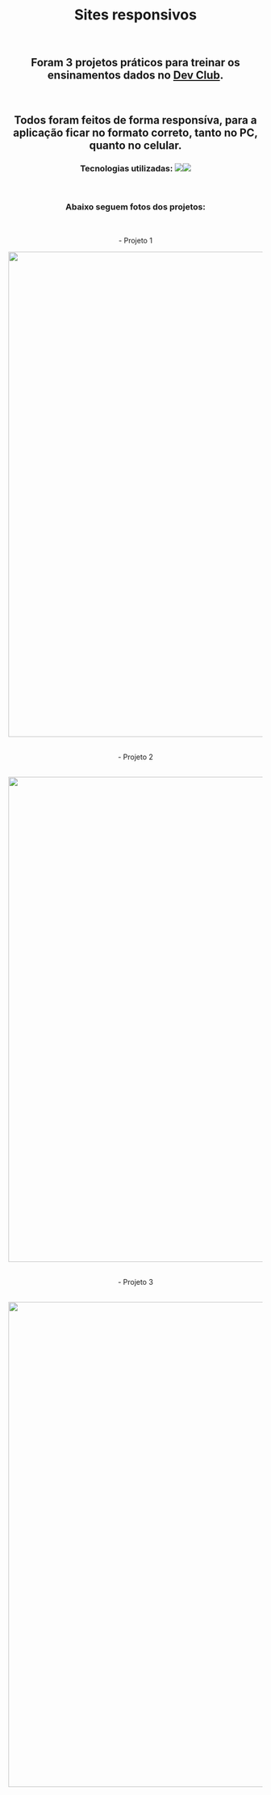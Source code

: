 <h1 align="center">Sites responsivos</h1>
<br>
<h2 align="center">Foram 3 projetos práticos para treinar os ensinamentos dados no <a href="https://rodolfomori.com.br/devclub">Dev Club</a>.</h2>
<br>
<h2 align="center">Todos foram feitos de forma responsíva, para a aplicação ficar no formato correto, tanto no PC, quanto no celular.</h2>
<h3  align="center">Tecnologias utilizadas: <img src="https://img.shields.io/badge/HTML5-E34F26?style=for-the-badge&logo=html5&logoColor=white"/><img src="https://img.shields.io/badge/CSS3-1572B6?style=for-the-badge&logo=css3&logoColor=white"/> </h3>
<br>
<h3 align="center">Abaixo seguem fotos dos projetos:</h3>
<br>
<p align="center"> - Projeto 1</p>
<img src="https://github.com/isayrous/DevClub/blob/master/img/Projeto.1.png?raw=true" width="960px"/>
<br>
<br>
<p align="center"> - Projeto 2</p>
<br>
<img src="https://github.com/isayrous/DevClub/blob/master/img/Projeto.2.png?raw=true" width="960px"/>
<br>
<br>
<p align="center"> - Projeto 3</p>
<br>
<img src="https://github.com/isayrous/DevClub/blob/master/img/Projeto.3.png?raw=true" width="960px"/>

